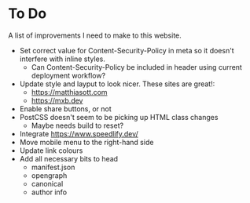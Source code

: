 # To Do
A list of improvements I need to make to this website.

- Set correct value for Content-Security-Policy in meta so it doesn't interfere with inline styles.
   - Can Content-Security-Policy be included in header using current deployment workflow?
- Update style and layput to look nicer. These sites are great!:
    - https://matthiasott.com
    - https://mxb.dev
- Enable share buttons, or not
- PostCSS doesn't seem to be picking up HTML class changes
    - Maybe needs build to reset?
- Integrate https://www.speedlify.dev/
- Move mobile menu to the right-hand side
- Update link colours
- Add all necessary bits to head
    - manifest.json
    - opengraph
    - canonical
    - author info
